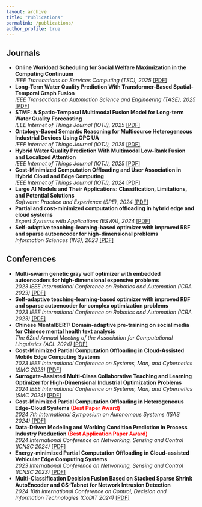 ```yaml
---
layout: archive
title: "Publications"
permalink: /publications/
author_profile: true
---
```


## Journals

<ul>
  <li>
    <strong>Online Workload Scheduling for Social Welfare Maximization in the Computing Continuum</strong><br/>
    <em>IEEE Transactions on Services Computing (TSC), 2025</em>
    <a href="https://ZiqiWang0312.github.io/bio/files/TSC.pdf" target="_blank">[PDF]</a>
  </li>

  <li>
    <strong>Long-Term Water Quality Prediction With Transformer-Based Spatial-Temporal Graph Fusion</strong><br/>
    <em>IEEE Transactions on Automation Science and Engineering (TASE), 2025</em>
    <a href="https://ZiqiWang0312.github.io/bio/files/TASE.pdf" target="_blank">[PDF]</a>
  </li>

  <li>
    <strong>STMF: A Spatio-Temporal Multimodal Fusion Model for Long-term Water Quality Forecasting</strong><br/>
    <em>IEEE Internet of Things Journal (IOTJ), 2025</em>
    <a href="https://ZiqiWang0312.github.io/bio/files/IOTSTMF.pdf" target="_blank">[PDF]</a>
  </li>

  <li>
    <strong>Ontology-Based Semantic Reasoning for Multisource Heterogeneous Industrial Devices Using OPC UA</strong><br/>
    <em>IEEE Internet of Things Journal (IOTJ), 2025</em>
    <a href="https://ZiqiWang0312.github.io/bio/files/IOTOPC.pdf" target="_blank">[PDF]</a>
  </li>

  <li>
    <strong>Hybrid Water Quality Prediction With Multimodal Low-Rank Fusion and Localized Attention</strong><br/>
    <em>IEEE Internet of Things Journal (IOTJ), 2025</em>
    <a href="https://ZiqiWang0312.github.io/bio/files/IOTyibo.pdf" target="_blank">[PDF]</a>
  </li>

  <li>
    <strong>Cost-Minimized Computation Offloading and User Association in Hybrid Cloud and Edge Computing</strong><br/>
    <em>IEEE Internet of Things Journal (IOTJ), 2024</em>
    <a href="https://ZiqiWang0312.github.io/bio/files/IOTLSAG.pdf" target="_blank">[PDF]</a>
  </li>


  <li>
    <strong>Large AI Models and Their Applications: Classification, Limitations, and Potential Solutions</strong><br/>
    <em>Software: Practice and Experience (SPE), 2024</em>
    <a href="https://ZiqiWang0312.github.io/bio/files/SPE.pdf" target="_blank">[PDF]</a>
  </li>


  <li>
    <strong>Partial and cost-minimized computation offloading in hybrid edge and cloud systems</strong><br/>
    <em>Expert Systems with Applications (ESWA), 2024</em>
    <a href="https://ZiqiWang0312.github.io/bio/files/ESWA.pdf" target="_blank">[PDF]</a>
  </li>

  <li>
    <strong>Self-adaptive teaching-learning-based optimizer with improved RBF and sparse autoencoder for high-dimensional problems</strong><br/>
    <em>Information Sciences (INS), 2023</em>
    <a href="https://ZiqiWang0312.github.io/bio/files/INS.pdf" target="_blank">[PDF]</a>
  </li>

</ul>

## Conferences

<ul>
  <li>
    <strong>Multi-swarm genetic gray wolf optimizer with embedded autoencoders for high-dimensional expensive problems</strong><br/>
    <em>2023 IEEE International Conference on Robotics and Automation (ICRA 2023)</em>
    <a href="https://ZiqiWang0312.github.io/bio/files/ICRA1.pdf" target="_blank">[PDF]</a>
  </li>

  <li>
    <strong>Self-adaptive teaching-learning-based optimizer with improved RBF and sparse autoencoder for complex optimization problems</strong><br/>
    <em>2023 IEEE International Conference on Robotics and Automation (ICRA 2023)</em>
    <a href="https://ZiqiWang0312.github.io/bio/files/ICRA2.pdf" target="_blank">[PDF]</a>
  </li>

  <li>
    <strong>Chinese MentalBERT: Domain-adaptive pre-training on social media for Chinese mental health text analysis</strong><br/>
    <em>The 62nd Annual Meeting of the Association for Computational Linguistics (ACL 2024)</em>
    <a href="https://ZiqiWang0312.github.io/bio/files/ACL.pdf" target="_blank">[PDF]</a>
  </li>

  <li>
    <strong>Cost-Minimized Partial Computation Offloading in Cloud-Assisted Mobile Edge Computing Systems</strong><br/>
    <em>2023 IEEE International Conference on Systems, Man, and Cybernetics (SMC 2023)</em>
    <a href="https://ZiqiWang0312.github.io/bio/files/SMC1.pdf" target="_blank">[PDF]</a>
  </li>

  <li>
    <strong>Surrogate-Assisted Multi-Class Collaborative Teaching and Learning Optimizer for High-Dimensional Industrial Optimization Problems</strong><br/>
    <em>2024 IEEE International Conference on Systems, Man, and Cybernetics (SMC 2024)</em>
    <a href="https://ZiqiWang0312.github.io/bio/files/SMC2.pdf" target="_blank">[PDF]</a>
  </li>

  <li>
    <strong>Cost-Minimized Partial Computation Offloading in Heterogeneous Edge-Cloud Systems <span style="color:red;">(Best Paper Award)</span></strong><br/>
    <em>2024 7th International Symposium on Autonomous Systems (ISAS 2024)</em>
    <a href="https://ZiqiWang0312.github.io/bio/files/ISAS.pdf" target="_blank">[PDF]</a>
  </li>

  <li>
    <strong>Data-Driven Modeling and Working Condition Prediction in Process Industry Production <span style="color:red;">(Best Application Paper Award)</span></strong><br/>
    <em>2024 International Conference on Networking, Sensing and Control (ICNSC 2024)</em>
    <a href="https://ZiqiWang0312.github.io/bio/files/ICNSC1.pdf" target="_blank">[PDF]</a>
  </li>

  <li>
    <strong>Energy-minimized Partial Computation Offloading in Cloud-assisted Vehicular Edge Computing Systems </strong><br/>
    <em>2023 International Conference on Networking, Sensing and Control (ICNSC 2023)</em>
    <a href="https://ZiqiWang0312.github.io/bio/files/ICNSC2.pdf" target="_blank">[PDF]</a>
  </li>

  <li>
    <strong>Multi-Classification Decision Fusion Based on Stacked Sparse Shrink AutoEncoder and GS-Tabnet for Network Intrusion Detection </strong><br/>
    <em>2024 10th International Conference on Control, Decision and Information Technologies (CoDIT 2024)</em>
    <a href="https://ZiqiWang0312.github.io/bio/files/codit.pdf" target="_blank">[PDF]</a>
  </li>

</ul>
